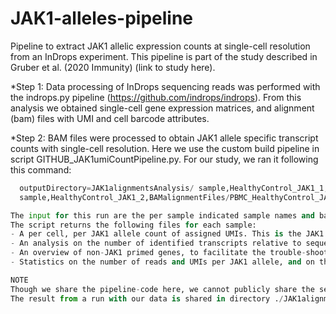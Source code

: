 # JAK1-alleles-pipeline
Pipeline to extract JAK1 allelic expression counts at single-cell resolution from an InDrops experiment.
This pipeline is part of the study described in Gruber et al. (2020 Immunity) (link to study here). 

*Step 1: Data processing of InDrops sequencing reads was performed with the indrops.py pipeline (https://github.com/indrops/indrops). From this analysis we obtained single-cell gene expression matrices, and alignment (bam) files with UMI and cell barcode attributes.

<indrops command here>

*Step 2: BAM files were processed to obtain JAK1 allele specific transcript counts with single-cell resolution. Here we use the custom build pipeline in script GITHUB_JAK1umiCountPipeline.py. For our study, we ran it following this command: 

```./GITHUB_JAK1umiCountPipeline.py
  outputDirectory=JAK1alignmentsAnalysis/ sample,HealthyControl_JAK1_1,BAMalignmentFiles/PBMC_HealthyControl_JAK1_1.bam
  sample,HealthyControl_JAK1_2,BAMalignmentFiles/PBMC_HealthyControl_JAK1_2.bam sample,HealthyControl_JAK1_3,BAMalignmentFiles/PBMC_HealthyControl_JAK1_3.bam sample,HealthyControl_JAK1_4,BAMalignmentFiles/PBMC_HealthyControl_JAK1_4.bam sample,Patient_JAK1_1,BAMalignmentFiles/PBMC_Patient_JAK1_1.bam sample,Patient_JAK1_2,BAMalignmentFiles/PBMC_Patient_JAK1_2.bam sample,Patient_JAK1_3,BAMalignmentFiles/PBMC_Patient_JAK1_3.bam sample,Patient_JAK1_4,BAMalignmentFiles/PBMC_Patient_JAK1_4.bam > GITHUB_JAK1umiCountPipeline.out &```

The input for this run are the per sample indicated sample names and bam alignment files, as well as an output directory.
The script returns the following files for each sample:
- A per cell, per JAK1 allele count of assigned UMIs. This is the JAK1 alleles expression matrix that is used in downstream analyses. 
- An analysis on the number of identified transcripts relative to sequencing depth, to estimate if additional sequencing runs can help to increase the number of identified JAK1 transcripts.
- An overview of non-JAK1 primed genes, to facilitate the trouble-shooting of possible off-target priming.
- Statistics on the number of reads and UMIs per JAK1 allele, and on the difference between UMI sequences. For quality control purposes, and to generate run summaries for each sample. 

NOTE
Though we share the pipeline-code here, we cannot publicly share the sequencing data from the Gruber et al. study for privacy concerns. If possible, we will indicate here the procedure on how to obtain this this data. At the moment this, no such procedure exists. 
The result from a run with our data is shared in directory ./JAK1alignmentsAnalysis/ at this page. 
